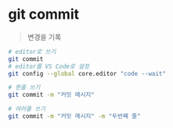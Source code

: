 # git commit

> 변경을 기록

```sh
# editor로 쓰기
git commit
# editor를 VS Code로 설정
git config --global core.editor "code --wait"

# 한줄 쓰기
git commit -m "커밋 메시지"

# 여러줄 쓰기
git commit -m "커밋 메시지" -m "두번째 줄"
```
